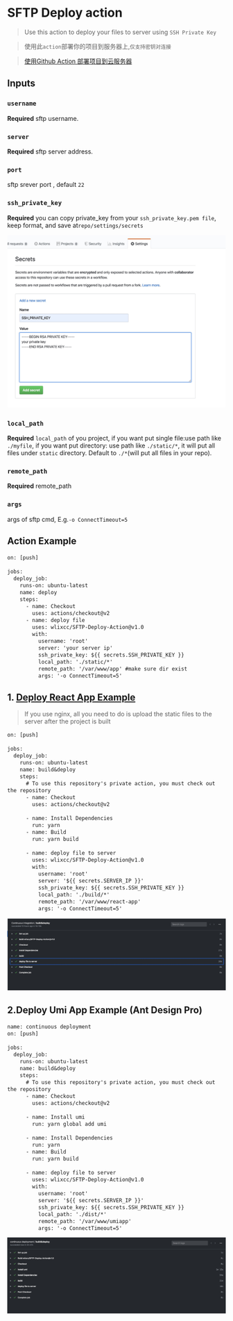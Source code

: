 # SFTP Deploy action

> Use this action to deploy your files to server using `SSH Private Key`

> 使用此`action`部署你的项目到服务器上,`仅支持密钥对连接`

> [使用Github Action 部署项目到云服务器](https://zhuanlan.zhihu.com/p/107545396)


## Inputs

### `username`

**Required** sftp username.

### `server`

**Required** sftp server address.

### `port`

sftp srever port , default `22`

### `ssh_private_key`

 **Required** you can copy private_key from your `ssh_private_key.pem file`, keep format, and save at`repo/settings/secrets`


![](./resource/secret.jpg)

### `local_path`

 **Required** `local_path` of you project, if you want put single file:use path like `./myfile`, if you want put directory: use path like `./static/*`, it will put all files under `static` directory. Default to `./*`(will put all files in your repo).

### `remote_path`
 **Required** remote_path

### `args`
args of sftp cmd, E.g.`-o ConnectTimeout=5`


## Action Example	


	on: [push]

	jobs:
	  deploy_job:
	    runs-on: ubuntu-latest
	    name: deploy
	    steps:
	      - name: Checkout
	        uses: actions/checkout@v2
	      - name: deploy file
	        uses: wlixcc/SFTP-Deploy-Action@v1.0
	        with:
	          username: 'root'
	          server: 'your server ip'
	          ssh_private_key: ${{ secrets.SSH_PRIVATE_KEY }} 
	          local_path: './static/*'
	          remote_path: '/var/www/app' #make sure dir exist
	          args: '-o ConnectTimeout=5'

## 1. [Deploy React App Example](https://github.com/wlixcc/React-Deploy)

> If you use nginx, all you need to do is upload the static files to the server after the project is built

	on: [push]
	
	jobs:
	  deploy_job:
	    runs-on: ubuntu-latest
	    name: build&deploy
	    steps:
	      # To use this repository's private action, you must check out the repository
	      - name: Checkout
	        uses: actions/checkout@v2
	
	      - name: Install Dependencies
	        run: yarn
	      - name: Build
	        run: yarn build
	
	      - name: deploy file to server
	        uses: wlixcc/SFTP-Deploy-Action@v1.0
	        with:
	          username: 'root'
	          server: '${{ secrets.SERVER_IP }}'
	          ssh_private_key: ${{ secrets.SSH_PRIVATE_KEY }}
	          local_path: './build/*'
	          remote_path: '/var/www/react-app'
	          args: '-o ConnectTimeout=5'
	          
 ![](./resource/reactExample.jpg)
 
## 2.Deploy Umi App Example (Ant Design Pro)

	name: continuous deployment
	on: [push]
	
	jobs:
	  deploy_job:
	    runs-on: ubuntu-latest
	    name: build&deploy
	    steps:
	      # To use this repository's private action, you must check out the repository
	      - name: Checkout
	        uses: actions/checkout@v2
	     
	      - name: Install umi
	        run: yarn global add umi  
	
	      - name: Install Dependencies
	        run: yarn
	      - name: Build
	        run: yarn build
	
	      - name: deploy file to server
	        uses: wlixcc/SFTP-Deploy-Action@v1.0
	        with:
	          username: 'root'
	          server: '${{ secrets.SERVER_IP }}'
	          ssh_private_key: ${{ secrets.SSH_PRIVATE_KEY }}
	          local_path: './dist/*'
	          remote_path: '/var/www/umiapp'
	          args: '-o ConnectTimeout=5'
 ![](./resource/umiExample.jpg)
	          

 
 
 	          